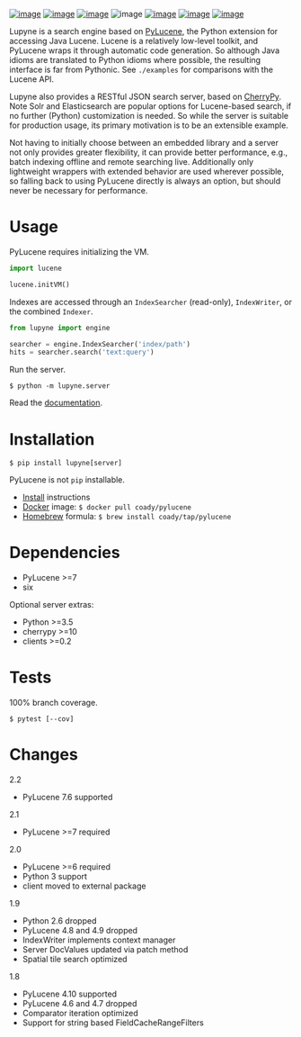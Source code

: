 [![image](https://img.shields.io/pypi/v/lupyne.svg)](https://pypi.org/project/lupyne/)
[![image](https://img.shields.io/pypi/pyversions/lupyne.svg)](https://python3statement.org)
[![image](https://pepy.tech/badge/lupyne)](https://pepy.tech/project/lupyne)
![image](https://img.shields.io/pypi/status/lupyne.svg)
[![image](https://api.shippable.com/projects/56059e3e1895ca4474182ec3/badge?branch=master)](https://app.shippable.com/github/coady/lupyne)
[![image](https://api.shippable.com/projects/56059e3e1895ca4474182ec3/coverageBadge?branch=master)](https://app.shippable.com/github/coady/lupyne)
[![image](https://requires.io/github/coady/lupyne/requirements.svg)](https://requires.io/github/coady/lupyne/requirements/)

Lupyne is a search engine based on [PyLucene](http://lucene.apache.org/pylucene/), the Python extension for accessing Java Lucene.
Lucene is a relatively low-level toolkit, and PyLucene wraps it through automatic code generation.
So although Java idioms are translated to Python idioms where possible, the resulting interface is far from Pythonic.
See `./examples` for comparisons with the Lucene API.

Lupyne also provides a RESTful JSON search server, based on [CherryPy](http://cherrypy.org).
Note Solr and Elasticsearch are popular options for Lucene-based search, if no further (Python) customization is needed.
So while the server is suitable for production usage, its primary motivation is to be an extensible example.

Not having to initially choose between an embedded library and a server not only provides greater flexibility,
it can provide better performance, e.g., batch indexing offline and remote searching live.
Additionally only lightweight wrappers with extended behavior are used wherever possible,
so falling back to using PyLucene directly is always an option, but should never be necessary for performance.

# Usage
PyLucene requires initializing the VM.

```python
import lucene

lucene.initVM()
```

Indexes are accessed through an `IndexSearcher` (read-only), `IndexWriter`, or the combined `Indexer`.

```python
from lupyne import engine

searcher = engine.IndexSearcher('index/path')
hits = searcher.search('text:query')
```

Run the server.

    $ python -m lupyne.server

Read the [documentation](http://lupyne.surge.sh).

# Installation

    $ pip install lupyne[server]

PyLucene is not `pip` installable.
* [Install](http://lucene.apache.org/pylucene/install.html) instructions
* [Docker](https://hub.docker.com) image: `$ docker pull coady/pylucene`
* [Homebrew](https://brew.sh) formula: `$ brew install coady/tap/pylucene`

# Dependencies
* PyLucene >=7
* six

Optional server extras:
* Python >=3.5
* cherrypy >=10
* clients >=0.2

# Tests
100% branch coverage.

    $ pytest [--cov]

# Changes
2.2
* PyLucene 7.6 supported

2.1
* PyLucene >=7 required

2.0
* PyLucene >=6 required
* Python 3 support
* client moved to external package

1.9
* Python 2.6 dropped
* PyLucene 4.8 and 4.9 dropped
* IndexWriter implements context manager
* Server DocValues updated via patch method
* Spatial tile search optimized

1.8
* PyLucene 4.10 supported
* PyLucene 4.6 and 4.7 dropped
* Comparator iteration optimized
* Support for string based FieldCacheRangeFilters
